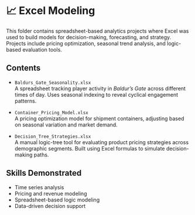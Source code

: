 # 📈 Excel Modeling

This folder contains spreadsheet-based analytics projects where Excel was used to build models for decision-making, forecasting, and strategy. Projects include pricing optimization, seasonal trend analysis, and logic-based evaluation tools.

## Contents

- `Baldurs_Gate_Seasonality.xlsx`  
  A spreadsheet tracking player activity in *Baldur’s Gate* across different times of day. Uses seasonal indexing to reveal cyclical engagement patterns.

- `Container_Pricing_Model.xlsx`  
  A pricing optimization model for shipment containers, adjusting based on seasonal variation and market demand.

- `Decision_Tree_Strategies.xlsx`  
  A manual logic-tree tool for evaluating product pricing strategies across demographic segments. Built using Excel formulas to simulate decision-making paths.

## Skills Demonstrated
- Time series analysis
- Pricing and revenue modeling
- Spreadsheet-based logic modeling
- Data-driven decision support

